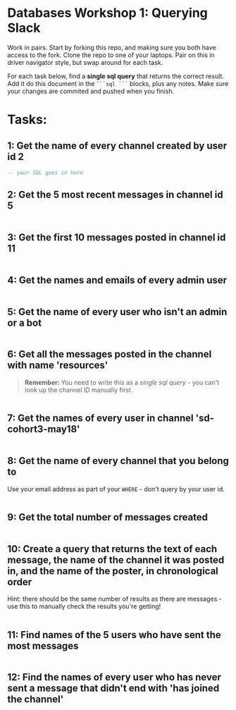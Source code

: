 # Databases Workshop 1: Querying Slack

Work in pairs. Start by forking this repo, and making sure you both have access
to the fork. Clone the repo to one of your laptops. Pair on this in driver
navigator style, but swap around for each task.

For each task below, find a **single sql query** that returns the correct
result. Add it do this document in the ` ```sql ``` ` blocks, plus any notes.
Make sure your changes are commited and pushed when you finish.

# Tasks:

## 1: Get the name of every channel created by user id 2

```sql
-- your SQL goes in here
```

## 2: Get the 5 most recent messages in channel id 5

```sql

```

## 3: Get the first 10 messages posted in channel id 11

```sql

```

## 4: Get the names and emails of every admin user

```sql

```

## 5: Get the name of every user who isn't an admin or a bot

```sql

```

## 6: Get all the messages posted in the channel with name 'resources'

> **Remember:** You need to write this as a _single sql query_ - you can't look
> up the channel ID manually first.

```sql

```

## 7: Get the names of every user in channel 'sd-cohort3-may18'

```sql

```

## 8: Get the name of every channel that you belong to

Use your email address as part of your `WHERE` - don't query by your user id.

```sql

```

## 9: Get the total number of messages created

```sql

```

## 10: Create a query that returns the text of each message, the name of the channel it was posted in, and the name of the poster, in chronological order

Hint: there should be the same number of results as there are messages - use
this to manually check the results you're getting!

```sql

```

## 11: Find names of the 5 users who have sent the most messages

```sql

```

## 12: Find the names of every user who has never sent a message that didn't end with 'has joined the channel'

```sql

```
